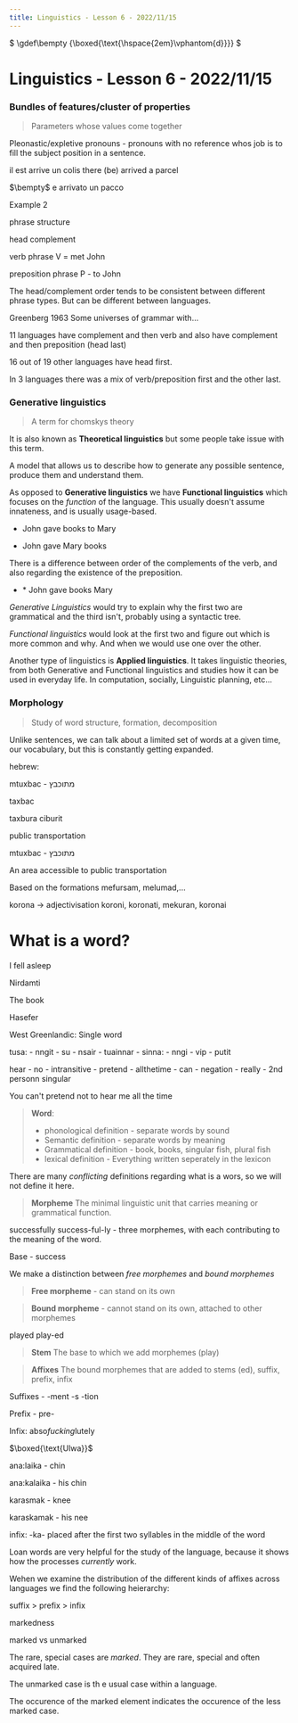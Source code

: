 ```yaml
---
title: Linguistics - Lesson 6 - 2022/11/15
---
```


$
\gdef\bempty {\boxed{\text{\hspace{2em}\vphantom{d}}}}
$

# Linguistics - Lesson 6 - 2022/11/15

### Bundles of features/cluster of properties

> Parameters whose values come together

Pleonastic/expletive pronouns - pronouns with no reference whos job is to fill the subject position in a sentence.

il est arrive un colis
there (be) arrived a parcel

$\bempty$ e arrivato un pacco

Example 2

phrase structure

head complement

verb phrase V = met John

preposition phrase P - to John

The head/complement order tends to be consistent between different phrase
types. But can be different between languages.

Greenberg 1963 Some universes of grammar with...

11 languages have complement and then verb and also have complement and then preposition (head last)

16 out of 19 other languages have head first.

In 3 languages there was a mix of verb/preposition first and the other last.

### Generative linguistics

> A term for chomskys theory

It is also known as **Theoretical linguistics** but some people take issue
with this term.

A model that allows us to describe how to generate any possible sentence, produce them and understand them.

As opposed to **Generative linguistics** we have **Functional linguistics**
which focuses on the *function* of the language. This usually doesn't assume
innateness, and is usually usage-based. 

* John gave books to Mary

* John gave Mary books

There is a difference between order of the complements of the verb, and also regarding the existence of the preposition.

* \* John gave books Mary

*Generative Linguistics* would try to explain why the first two are grammatical and the third isn't, probably using a syntactic tree.

*Functional linguistics* would look at the first two and figure out which is more common and why. And when we would use one over the other.

Another type of linguistics is **Applied linguistics**. It takes linguistic theories, from both Generative and Functional linguistics and studies how it can be used in everyday life. In computation, socially, Linguistic planning, etc...

### Morphology

> Study of word structure, formation, decomposition

Unlike sentences, we can talk about a limited set of words at a given time, our vocabulary, but this is constantly getting expanded.

hebrew:

mtuxbac - מתוכבץ

taxbac

taxbura ciburit

public transportation

mtuxbac - מתוכבץ

An area accessible to public transportation

Based on the formations mefursam, melumad,...

korona -> adjectivisation koroni, koronati, mekuran, koronai

# What is a word?

I fell asleep

Nirdamti

The book

Hasefer

West Greenlandic: Single word

tusa: - nngit - su           - nsair   - tuainnar   - sinna: - nngi - vip - putit

hear  - no    - intransitive - pretend - allthetime - can    - negation - really - 2nd personn singular

You can't pretend not to hear me all the time

> **Word**: 
> * phonological definition - separate words by sound
> * Semantic  definition - separate words by meaning
> * Grammatical definition - book, books, singular fish, plural fish
> * lexical definition - Everything written seperately in the lexicon

There are many *conflicting* definitions regarding what is a wors, so we will not define it here.

> **Morpheme** The minimal linguistic unit that carries meaning or grammatical function.

successfully success-ful-ly - three morphemes, with each contributing to the meaning of the word.

Base - success

We make a distinction between *free morphemes* and *bound morphemes*

> **Free morpheme** - can stand on its own

> **Bound morpheme** - cannot stand on its own, attached to other morphemes

played play-ed

> **Stem** The base to which we add morphemes (play)

> **Affixes** The bound morphemes that are added to stems (ed), suffix, prefix, infix

Suffixes - -ment -s -tion

Prefix - pre- 

Infix: abso*fucking*lutely

$\boxed{\text{Ulwa}}$ 

ana:laika - chin

ana:kalaika - his chin

karasmak - knee

karaskamak - his nee

infix: -ka- placed after the first two syllables in the middle of the word

Loan words are very helpful for the study of the language, because it shows how the processes *currently* work.

Wehen we examine the distribution of the different kinds of affixes across languages we find the following heierarchy:

suffix > prefix > infix

markedness

marked vs unmarked

The rare, special cases are *marked*. They are rare, special and often acquired late. 

The unmarked case is th e usual case within a language.

The occurence of the marked element indicates the occurence of the less marked case.


